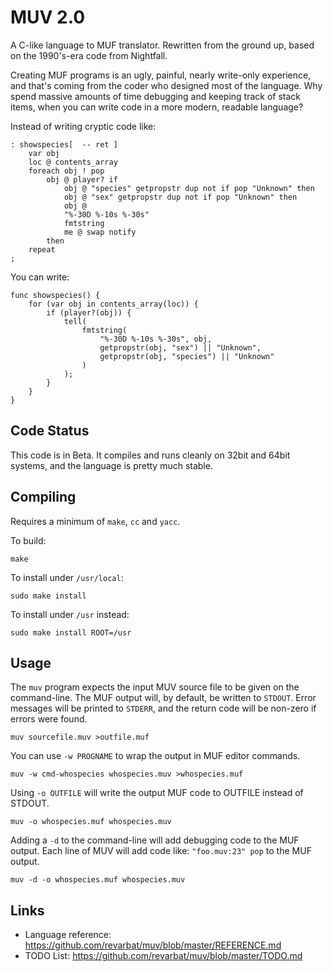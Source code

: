 MUV 2.0
=======
A C-like language to MUF translator.  Rewritten from the ground up, based
on the 1990's-era code from Nightfall.

Creating MUF programs is an ugly, painful, nearly write-only experience,
and that's coming from the coder who designed most of the language.  Why
spend massive amounts of time debugging and keeping track of stack items,
when you can write code in a more modern, readable language?

Instead of writing cryptic code like:

    : showspecies[  -- ret ]
        var obj
        loc @ contents_array
        foreach obj ! pop
            obj @ player? if
                obj @ "species" getpropstr dup not if pop "Unknown" then
                obj @ "sex" getpropstr dup not if pop "Unknown" then
                obj @
                "%-30D %-10s %-30s"
                fmtstring
                me @ swap notify
            then
        repeat
    ;

You can write:

    func showspecies() {
        for (var obj in contents_array(loc)) {
            if (player?(obj)) {
                tell(
                    fmtstring(
                        "%-30D %-10s %-30s", obj,
                        getpropstr(obj, "sex") || "Unknown",
                        getpropstr(obj, "species") || "Unknown"
                    )
                );
            }
        }
    }


Code Status
-----------
This code is in Beta.  It compiles and runs cleanly on 32bit and 64bit
systems, and the language is pretty much stable.


Compiling
---------
Requires a minimum of `make`, `cc` and `yacc`.

To build:

    make

To install under `/usr/local`:

    sudo make install

To install under `/usr` instead:

    sudo make install ROOT=/usr


Usage
-----
The `muv` program expects the input MUV source file to be given on the
command-line.  The MUF output will, by default, be written to `STDOUT`.
Error messages will be printed to `STDERR`, and the return code will be
non-zero if errors were found.

    muv sourcefile.muv >outfile.muf

You can use `-w PROGNAME` to wrap the output in MUF editor commands.

    muv -w cmd-whospecies whospecies.muv >whospecies.muf

Using `-o OUTFILE` will write the output MUF code to OUTFILE instead
of STDOUT.

    muv -o whospecies.muf whospecies.muv

Adding a `-d` to the command-line will add debugging code to the MUF output.
Each line of MUV will add code like: `"foo.muv:23" pop` to the MUF output.

    muv -d -o whospecies.muf whospecies.muv


Links
-----
- Language reference: <https://github.com/revarbat/muv/blob/master/REFERENCE.md>
- TODO List: <https://github.com/revarbat/muv/blob/master/TODO.md>


